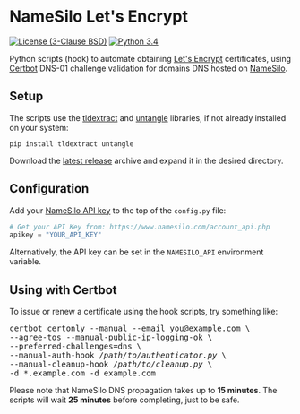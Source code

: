 # NameSilo Let's Encrypt

[![License (3-Clause BSD)](https://img.shields.io/badge/license-BSD%203--Clause-blue.svg?style=flat-square)](http://opensource.org/licenses/BSD-3-Clause)
[![Python 3.4](https://img.shields.io/badge/python-3.4-blue.svg)](https://www.python.org/)

Python scripts (hook) to automate obtaining [Let's Encrypt](https://letsencrypt.org/) certificates,
using [Certbot](https://certbot.eff.org/) DNS-01 challenge validation for domains DNS hosted on
[NameSilo](https://www.namesilo.com/).

## Setup

The scripts use the [tldextract](https://github.com/john-kurkowski/tldextract) and [untangle](https://untangle.readthedocs.io/en/latest/) libraries, if not already installed on your system:

```
pip install tldextract untangle
```

Download the [latest release](https://github.com/ethauvin/namesilo-letsencrypt/releases) archive and expand it in the desired directory.


## Configuration

Add your [NameSilo API key](https://www.namesilo.com/account_api.php)
to the top of the `config.py` file:

```python
# Get your API Key from: https://www.namesilo.com/account_api.php
apikey = "YOUR_API_KEY"
```

Alternatively, the API key can be set in the `NAMESILO_API` environment variable.

## Using with Certbot

To issue or renew a certificate using the hook scripts, try something like:

<pre>
certbot certonly --manual --email you@example.com \
--agree-tos --manual-public-ip-logging-ok \
--preferred-challenges=dns \
--manual-auth-hook <em>/path/to/authenticator.py</em> \
--manual-cleanup-hook <em>/path/to/cleanup.py</em> \
-d *.example.com -d example.com
</pre>

Please note that NameSilo DNS propagation takes up to **15 minutes**. The scripts will wait **25 minutes** before completing, just to be safe.
